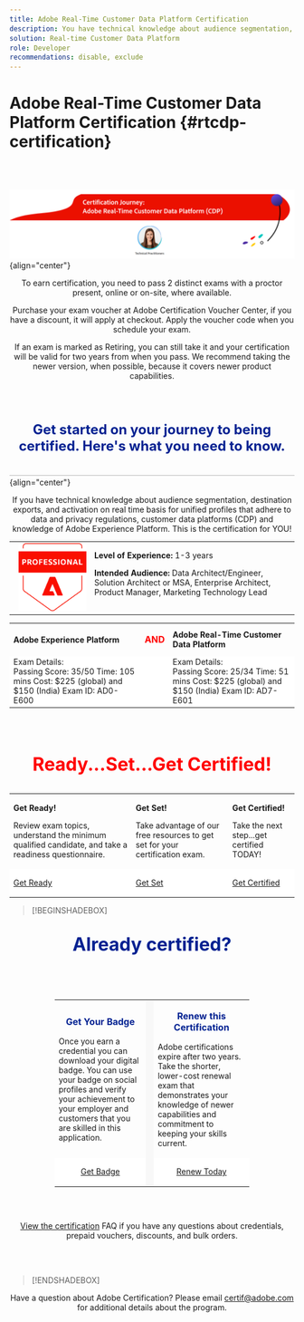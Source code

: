 ```yaml
---
title: Adobe Real-Time Customer Data Platform Certification
description: You have technical knowledge about audience segmentation, destination exports, and activation on real time basis for unified profiles that adhere to data and privacy regulations, customer data platforms (CDP) and knowledge of Adobe Experience Platform.
solution: Real-time Customer Data Platform
role: Developer
recommendations: disable, exclude
---
```

# Adobe Real-Time Customer Data Platform Certification {#rtcdp-certification}

<br>&nbsp;

![Real-Time CDP Certification Journey](/help/assets/rtcdp-banner-journey.png "Real-Time CDP Certification Journey") {align="center"}

<p align="center">
To earn certification, you need to pass 2 distinct exams with a proctor present, online or on-site, where available.</p>
<p align="center">
Purchase your exam voucher at Adobe Certification Voucher Center, if you have a discount, it will apply at checkout. Apply the voucher code when you schedule your exam.</p>
<p align="center">
If an exam is marked as Retiring, you can still take it and your certification will be valid for two years from when you pass. We recommend taking the newer version, when possible, because it covers newer product capabilities.</p>

<br>&nbsp;

<p align="center" style="font-size: x-large;font-weight: 700; color: #002191">Get started on your journey to being certified. Here's what you need to know.</p>

![seperator](/help/assets/line.png "seperator") {align="center"}

<p align="center">
If you have technical knowledge about audience segmentation, destination exports, 
and activation on real time basis for unified profiles that adhere to data and privacy regulations, 
customer data platforms (CDP) and knowledge of Adobe Experience Platform. 
This is the certification for YOU!
</p>


<p align="center">
<table>
<tr  style="border: 0">
<td style="width: 160px;text-align: right">
  <img alt="Certification Badge" style="width: 120px" src="/help/assets/acp-badge.png" />
</td>
<td style="width: 400px;">
  <strong>Level of Experience: </strong> 1-3 years

  <strong>Intended Audience:</strong>
  Data Architect/Engineer, Solution Architect or MSA, 
  Enterprise Architect, Product Manager, Marketing Technology Lead
</tr>
</table>

<table>
<tr  style="border: 0;">
  <td> <strong>Adobe Experience Platform</strong> </td>
  <td> <p align="center" style="font-size: medium;font-weight: 700; color: red">AND</p> </td>
  <td> <strong>Adobe Real-Time Customer Data Platform</strong> </td>
</tr>

<tr style="border: 0;background-color: white;">
<td>
  Exam Details:<br>
  Passing Score: 35/50
  Time: 105 mins
  Cost: $225 (global) and $150 (India)
  Exam ID: AD0-E600
</td>
<td>
</td>
<td>
  Exam Details: <br>
  Passing Score: 25/34
  Time: 51 mins
  Cost: $225 (global) and $150 (India)
  Exam ID: AD7-E601
</td>
</tr>
</table>  
</p>

<br>&nbsp;

<p align="center" style="font-size: xx-large;font-weight: 700; color: red">Ready...Set...Get Certified!</p>

<table>
<tr>
 <td style="align=left">

   **Get Ready!**

  Review exam topics, understand the minimum qualified candidate, and take a readiness questionnaire.

 </td>
 <td style="align=center">

   **Get Set!**

   Take advantage of our free resources to get set for your certification exam.

 </td>
 <td style="align=right">

   **Get Certified!**

   Take the next step...get certified TODAY!

 </td>
</tr>
<tr style="border: 0;background-color: white;">
 <td>

  <a href="https://solutionpartners.adobe.com/solution-partners/home/applications/experience_cloud/real_time_cdp/training/technical.html?nav=credential#navigation" target="_blank" class="spectrum-Button spectrum-Button--outline spectrum-Button--primary spectrum-Button--sizeM"><span class="spectrum-Button-label has-no-wrap has-text-weight-bold">Get Ready</span></a>

 </td>
 <td>

  <a href="https://solutionpartners.adobe.com/solution-partners/home/applications/experience_cloud/real_time_cdp/training/technical.html?nav=credential#navigation" target="_blank" class="spectrum-Button spectrum-Button--outline spectrum-Button--primary spectrum-Button--sizeM"><span class="spectrum-Button-label has-no-wrap has-text-weight-bold">Get Set</span></a>

 </td>
 <td>

  <a href="https://solutionpartners.adobe.com/solution-partners/home/applications/experience_cloud/real_time_cdp/training/technical.html?nav=credential#navigation" target="_blank" class="spectrum-Button spectrum-Button--outline spectrum-Button--primary spectrum-Button--sizeM"><span class="spectrum-Button-label has-no-wrap has-text-weight-bold">Get Certified</span></a>

 </td>
</tr>
</table>


>[!BEGINSHADEBOX]

<p align="center" style="font-size: xx-large;font-weight: 700;color: #002191">Already certified?</p>
<div style="background-image: url(/help/assets/red-blob.png);background-repeat: no-repeat;background-position: bottom left;">
    <div style="background-image: url(/help/assets/purple-blob.png);background-repeat: no-repeat;background-position: top right;">
        <div class="table-container" style="padding: 2rem 5rem;">
            <table>
                <tbody>
                    <tr style="border: 0;">
                        <td style="align: left">
                            <p align="center" style="font-size: medium;font-weight: 700; color: #002191">Get Your Badge</p> 
                            <p>Once you earn a credential you can download your digital badge. You can use your badge on social profiles and verify your achievement to your employer and customers that you are skilled in this application.</p>
                        </td>
                        <td style="border: 0;background-color: #F8F8F8;">
                        </td>
                        <td style="align: right">
                            <p align="center" style="font-size: medium;font-weight: 700; color: #002191">Renew this Certification</p>
                            <p>Adobe certifications expire after two years. Take the shorter, lower-cost renewal exam that demonstrates your knowledge of newer capabilities and commitment to keeping your skills current.</p>
                        </td>
                    </tr>
                    <tr style="border: 0;background-color: white;">
                        <td>
                          <p align="center">
                            <a href="https://www.credly.com/organizations/adobe/badges"
                                target="_blank"
                                class="spectrum-Button spectrum-Button--outline spectrum-Button--primary spectrum-Button--sizeM"><span
                                    class="spectrum-Button-label has-no-wrap has-text-weight-bold">Get Badge</span></a>
                          </p>
                        </td>
                        <td style="border: 0;background-color: #F8F8F8;">
                        </td>                        
                        <td>
                         <p align="center">
                            <a href="https://experienceleague.corp.adobe.com/docs/certification/certification/technical-certifications/customer-journeys/overview.html"
                                target="_blank"
                                class="spectrum-Button spectrum-Button--outline spectrum-Button--primary spectrum-Button--sizeM"><span
                                    class="spectrum-Button-label has-no-wrap has-text-weight-bold">Renew Today</span></a>
                         </p>
                        </td>
                    </tr>
                </tbody>
            </table>
        </div>
    </div>
</div>

<p align="center"> 
<a href="https://www.adobe.com">View the certification</a> FAQ if you have any questions about credentials, prepaid vouchers, discounts, and bulk orders.
</p>

<br>&nbsp;

>[!ENDSHADEBOX]

<p align="center">Have a question about Adobe Certification? Please email <a href="mailto:certif@adobe.com">certif@adobe.com</a> for additional details about the program.</p>
<br />